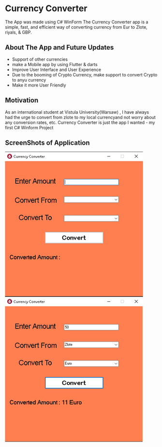 
# Currency Converter
The App was made using C# WinForm
The Currency Converter  app is a simple, fast, and efficient way of converting currency from Eur to Zlote, riyals, & GBP.

## About The App and Future Updates
- Support of other currencies
- make a Mobile app by using Flutter & darts
- Improve User Interface and User Experience
- Due to the booming of Crypto Currency, make support to convert Crypto to anyu currency
- Make it more User Friendly

## Motivation
As an international student at Vistula University(Warsaw) , I have always had the urge to convert from zlote  to my local currencyand not worry about any conversion rates, etc. Currency Converter is just the app I wanted -  my first C#  Winform Project


## ScreenShots of Application
<img src = "CurrencyConverter/Images/1.png"> <img src = "CurrencyConverter/Images/2.png">
